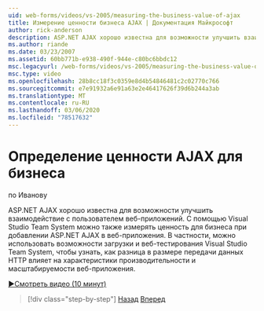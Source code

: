 ```yaml
---
uid: web-forms/videos/vs-2005/measuring-the-business-value-of-ajax
title: Измерение ценности бизнеса AJAX | Документация Майкрософт
author: rick-anderson
description: ASP.NET AJAX хорошо известна для возможности улучшить взаимодействие с пользователем веб-приложений. С помощью Visual Studio Team System можно также измерять бусине...
ms.author: riande
ms.date: 03/23/2007
ms.assetid: 60bb771b-e938-490f-944e-c80bc6bbdc12
msc.legacyurl: /web-forms/videos/vs-2005/measuring-the-business-value-of-ajax
msc.type: video
ms.openlocfilehash: 28b8cc18f3c0359e8d4b54846481c2c02770c766
ms.sourcegitcommit: e7e91932a6e91a63e2e46417626f39d6b244a3ab
ms.translationtype: MT
ms.contentlocale: ru-RU
ms.lasthandoff: 03/06/2020
ms.locfileid: "78517632"
---
```

# <a name="measuring-the-business-value-of-ajax"></a>Определение ценности AJAX для бизнеса

по Иванову

ASP.NET AJAX хорошо известна для возможности улучшить взаимодействие с пользователем веб-приложений. С помощью Visual Studio Team System можно также измерять ценность для бизнеса при добавлении ASP.NET AJAX в веб-приложения. В частности, можно использовать возможности загрузки и веб-тестирования Visual Studio Team System, чтобы узнать, как разница в размере передачи данных HTTP влияет на характеристики производительности и масштабируемости веб-приложения.

[&#9654;Смотреть видео (10 минут)](https://channel9.msdn.com/Blogs/ASP-NET-Site-Videos/measuring-the-business-value-of-ajax)

> [!div class="step-by-step"]
> [Назад](introduction-to-managing-and-running-tests-with-team-system.md)
> [Вперед](code-coverage-of-automated-tests.md)

